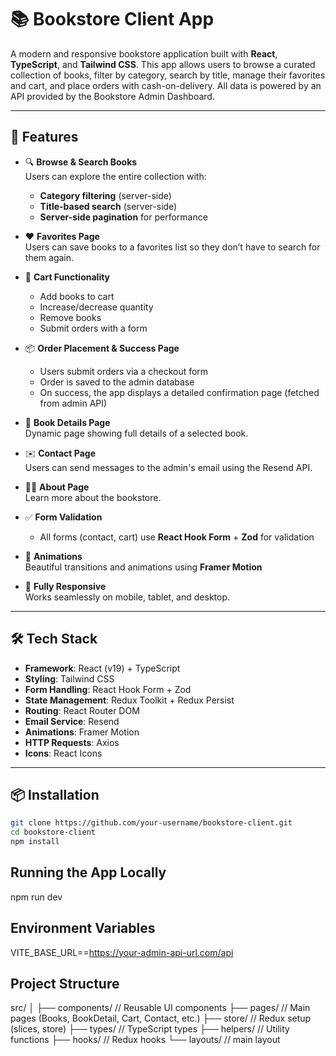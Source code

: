# 📚 Bookstore Client App

A modern and responsive bookstore application built with **React**, **TypeScript**, and **Tailwind CSS**. This app allows users to browse a curated collection of books, filter by category, search by title, manage their favorites and cart, and place orders with cash-on-delivery. All data is powered by an API provided by the Bookstore Admin Dashboard.

---

## 🚀 Features

- 🔍 **Browse & Search Books**  
  Users can explore the entire collection with:

  - **Category filtering** (server-side)
  - **Title-based search** (server-side)
  - **Server-side pagination** for performance

- ❤️ **Favorites Page**  
  Users can save books to a favorites list so they don’t have to search for them again.

- 🛒 **Cart Functionality**

  - Add books to cart
  - Increase/decrease quantity
  - Remove books
  - Submit orders with a form

- 📦 **Order Placement & Success Page**

  - Users submit orders via a checkout form
  - Order is saved to the admin database
  - On success, the app displays a detailed confirmation page (fetched from admin API)

- 📄 **Book Details Page**  
  Dynamic page showing full details of a selected book.

- ✉️ **Contact Page**  
  Users can send messages to the admin's email using the Resend API.

- 👨‍💼 **About Page**  
  Learn more about the bookstore.

- ✅ **Form Validation**

  - All forms (contact, cart) use **React Hook Form** + **Zod** for validation

- 🎨 **Animations**  
  Beautiful transitions and animations using **Framer Motion**

- 📱 **Fully Responsive**  
  Works seamlessly on mobile, tablet, and desktop.

---

## 🛠️ Tech Stack

- **Framework**: React (v19) + TypeScript
- **Styling**: Tailwind CSS
- **Form Handling**: React Hook Form + Zod
- **State Management**: Redux Toolkit + Redux Persist
- **Routing**: React Router DOM
- **Email Service**: Resend
- **Animations**: Framer Motion
- **HTTP Requests**: Axios
- **Icons**: React Icons

---

## 📦 Installation

```bash
git clone https://github.com/your-username/bookstore-client.git
cd bookstore-client
npm install
```

## Running the App Locally

npm run dev

## Environment Variables

VITE_BASE_URL==https://your-admin-api-url.com/api

## Project Structure

src/
│
├── components/ // Reusable UI components
├── pages/ // Main pages (Books, BookDetail, Cart, Contact, etc.)
├── store/ // Redux setup (slices, store)
├── types/ // TypeScript types
├── helpers/ // Utility functions
├── hooks/ // Redux hooks
└── layouts/ // main layout
